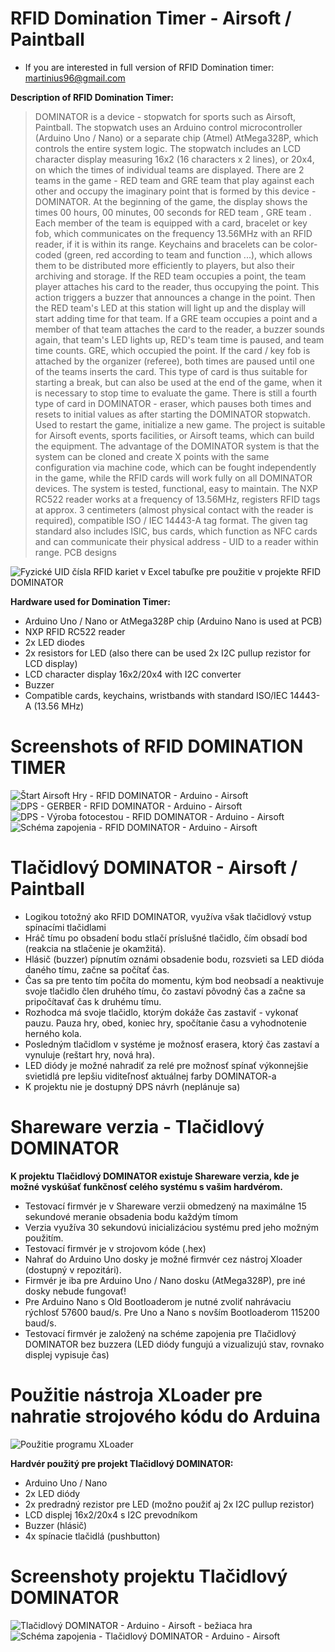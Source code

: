 # RFID Domination Timer - Airsoft / Paintball
* If you are interested in full version of RFID Domination timer: martinius96@gmail.com

**Description of RFID Domination Timer:**
>DOMINATOR is a device - stopwatch for sports such as Airsoft, Paintball. The stopwatch uses an Arduino control microcontroller (Arduino Uno / Nano) or a separate chip (Atmel) AtMega328P, which controls the entire system logic. The stopwatch includes an LCD character display measuring 16x2 (16 characters x 2 lines), or 20x4, on which the times of individual teams are displayed. There are 2 teams in the game - RED team and GRE team that play against each other and occupy the imaginary point that is formed by this device - DOMINATOR. At the beginning of the game, the display shows the times 00 hours, 00 minutes, 00 seconds for RED team , GRE team . Each member of the team is equipped with a card, bracelet or key fob, which communicates on the frequency 13.56MHz with an RFID reader, if it is within its range. Keychains and bracelets can be color-coded (green, red according to team and function ...), which allows them to be distributed more efficiently to players, but also their archiving and storage. If the RED team occupies a point, the team player attaches his card to the reader, thus occupying the point. This action triggers a buzzer that announces a change in the point. Then the RED team's LED at this station will light up and the display will start adding time for that team. If a GRE team occupies a point and a member of that team attaches the card to the reader, a buzzer sounds again, that team's LED lights up, RED's team time is paused, and team time counts. GRE, which occupied the point. If the card / key fob is attached by the organizer (referee), both times are paused until one of the teams inserts the card. This type of card is thus suitable for starting a break, but can also be used at the end of the game, when it is necessary to stop time to evaluate the game. There is still a fourth type of card in DOMINATOR - eraser, which pauses both times and resets to initial values as after starting the DOMINATOR stopwatch. Used to restart the game, initialize a new game. The project is suitable for Airsoft events, sports facilities, or Airsoft teams, which can build the equipment. The advantage of the DOMINATOR system is that the system can be cloned and create X points with the same configuration via machine code, which can be fought independently in the game, while the RFID cards will work fully on all DOMINATOR devices. The system is tested, functional, easy to maintain. The NXP RC522 reader works at a frequency of 13.56MHz, registers RFID tags at approx. 3 centimeters (almost physical contact with the reader is required), compatible ISO / IEC 14443-A tag format. The given tag standard also includes ISIC, bus cards, which function as NFC cards and can communicate their physical address - UID to a reader within range. PCB designs

![Fyzické UID čísla RFID kariet v Excel tabuľke pre použitie v projekte RFID DOMINATOR](https://i.imgur.com/LvXPxVq.png)

**Hardware used for Domination Timer:**
* Arduino Uno / Nano or AtMega328P chip (Arduino Nano is used at PCB)
* NXP RFID RC522 reader
* 2x LED diodes
* 2x resistors for LED (also there can be used 2x I2C pullup rezistor for LCD display)
* LCD character display 16x2/20x4 with I2C converter
* Buzzer
* Compatible cards, keychains, wristbands with standard ISO/IEC 14443-A (13.56 MHz)
# Screenshots of RFID DOMINATION TIMER
![Štart Airsoft Hry - RFID DOMINATOR - Arduino - Airsoft](https://i.imgur.com/OY0geF2.jpg)
![DPS - GERBER - RFID DOMINATOR - Arduino - Airsoft](https://i.imgur.com/YMe2Y4L.png)
![DPS - Výroba fotocestou - RFID DOMINATOR - Arduino - Airsoft](https://i.imgur.com/cbZssQT.png)
![Schéma zapojenia - RFID DOMINATOR - Arduino - Airsoft](https://i.imgur.com/g5ufkBO.png)

# Tlačidlový DOMINATOR - Airsoft / Paintball
* Logikou totožný ako RFID DOMINATOR, využíva však tlačidlový vstup spínacími tlačidlami
* Hráč tímu po obsadení bodu stlačí príslušné tlačidlo, čím obsadí bod (reakcia na stlačenie je okamžitá). 
* Hlásič (buzzer) pípnutím oznámi obsadenie bodu, rozsvieti sa LED dióda daného tímu, začne sa počítať čas.
* Čas sa pre tento tím počíta do momentu, kým bod neobsadí a neaktivuje svoje tlačidlo člen druhého tímu, čo zastaví pôvodný čas a začne sa pripočítavať čas k druhému tímu.
* Rozhodca má svoje tlačidlo, ktorým dokáže čas zastaviť - vykonať pauzu. Pauza hry, obed, koniec hry, spočítanie času a vyhodnotenie herného kola.
* Posledným tlačidlom v systéme je možnosť erasera, ktorý čas zastaví a vynuluje (reštart hry, nová hra). 
* LED diódy je možné nahradiť za relé pre možnosť spínať výkonnejšie svietidlá pre lepšiu viditeľnosť aktuálnej farby DOMINATOR-a
* K projektu nie je dostupný DPS návrh (neplánuje sa)

# Shareware verzia - Tlačidlový DOMINATOR
**K projektu Tlačidlový DOMINATOR existuje Shareware verzia, kde je možné vyskúšať funkčnosť celého systému s vašim hardvérom.**
* Testovací firmvér je v Shareware verzii obmedzený na maximálne 15 sekundové meranie obsadenia bodu každým tímom
* Verzia využíva 30 sekundovú inicializáciou systému pred jeho možným použitím. 
* Testovací firmvér je v strojovom kóde (.hex)
* Nahrať do Arduino Uno dosky je možné firmvér cez nástroj Xloader (dostupný v repozitári).
* Firmvér je iba pre Arduino Uno / Nano dosku (AtMega328P), pre iné dosky nebude fungovať!
* Pre Arduino Nano s Old Bootloaderom je nutné zvoliť nahrávaciu rýchlosť 57600 baud/s. Pre Uno a Nano s novším Bootloaderom 115200 baud/s.
* Testovací firmvér je založený na schéme zapojenia pre Tlačidlový DOMINATOR bez buzzera (LED diódy fungujú a vizualizujú stav, rovnako displej vypisuje čas)
# Použitie nástroja XLoader pre nahratie strojového kódu do Arduina
![Použitie programu XLoader](https://i.imgur.com/jpKuhTc.png)

**Hardvér použitý pre projekt Tlačidlový DOMINATOR:**
* Arduino Uno / Nano
* 2x LED diódy
* 2x predradný rezistor pre LED (možno použiť aj 2x I2C pullup rezistor)
* LCD displej 16x2/20x4 s I2C prevodníkom
* Buzzer (hlásič)
* 4x spínacie tlačidlá (pushbutton)

# Screenshoty projektu Tlačidlový DOMINATOR
![Tlačidlový DOMINATOR - Arduino - Airsoft - bežiaca hra](https://i.imgur.com/yuHmpZa.jpg)
![Schéma zapojenia - Tlačidlový DOMINATOR - Arduino - Airsoft](https://i.imgur.com/D9KcneX.png)
